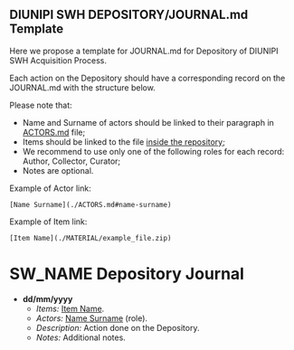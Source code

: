 ## DIUNIPI SWH DEPOSITORY/JOURNAL.md Template

Here we propose a template for JOURNAL<span>.md for Depository of DIUNIPI SWH Acquisition Process.

Each action on the Depository should have a corresponding record on the JOURNAL<span>.md with the structure below.

Please note that:
* Name and Surname of actors should be linked to their paragraph in [ACTORS.md](./ACTORS.md) file;
* Items should be linked to the file [inside the repository](./MATERIAL/);
* We recommend to use only one of the following roles for each record: Author, Collector, Curator;
* Notes are optional.

Example of Actor link:
~~~
[Name Surname](./ACTORS.md#name-surname)
~~~
Example of Item link:
~~~
[Item Name](./MATERIAL/example_file.zip)
~~~


# SW_NAME Depository Journal

* **dd/mm/yyyy** 
  * *Items:*  [Item Name](./MATERIAL/example_file.zip).
  * *Actors:* [Name Surname](./ACTORS.md#name-surname) (role).
  * *Description:* Action done on the Depository.
  * *Notes:*  Additional notes.